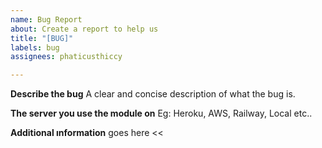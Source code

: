 ```yaml
---
name: Bug Report
about: Create a report to help us
title: "[BUG]"
labels: bug
assignees: phaticusthiccy

---
```


**Describe the bug**
A clear and concise description of what the bug is.

**The server you use the module on**
Eg: Heroku, AWS, Railway, Local etc..

**Additional ınformation**
goes here <<
